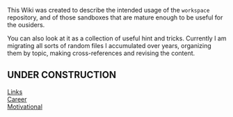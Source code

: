 
This Wiki was created to describe the intended usage of the `workspace`
repository, and of those sandboxes that are mature enough to be useful for
the ousiders.

You can also look at it as a collection of useful hint and tricks.
Currently I am migrating all sorts of random files I accumulated over
years, organizing them by topic, making cross-references and revising
the content.

## UNDER CONSTRUCTION

[Links](Links)  
[Career](Career)  
[Motivational](Motivational)  

